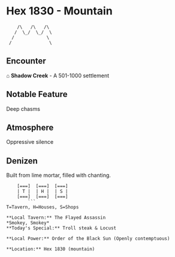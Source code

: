 # Hex 1830 - Mountain
```
    /\   /\   /\
   /  \_/  \_/  \
  /            \
 /              \
```

## Encounter

⌂ **Shadow Creek** - A 501-1000 settlement

## Notable Feature

Deep chasms

## Atmosphere

Oppressive silence

## Denizen

Built from lime mortar, filled with chanting.

```
    [===]  [===]  [===]
    | T |  | H |  | S |
    [===]  [===]  [===]
        ```
T=Tavern, H=Houses, S=Shops

**Local Tavern:** The Flayed Assassin
*Smokey, Smokey*
**Today's Special:** Troll steak & Locust

**Local Power:** Order of the Black Sun (Openly contemptuous)

**Location:** Hex 1830 (mountain)
